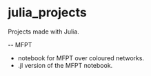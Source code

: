 # julia_projects
Projects made with Julia.

-- MFPT
- notebook for MFPT over coloured networks.
- .jl version of the MFPT notebook.
